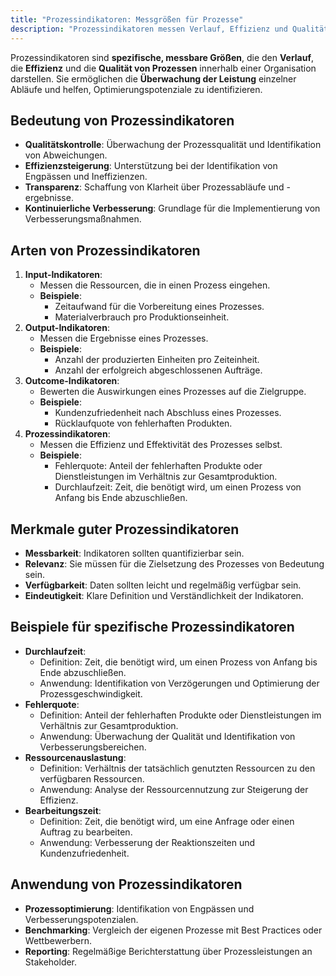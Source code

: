 ```yaml
---
title: "Prozessindikatoren: Messgrößen für Prozesse"
description: "Prozessindikatoren messen Verlauf, Effizienz und Qualität von Prozessen. Sie umfassen Input-, Output- und Outcome-Indikatoren. Gute Indikatoren sind messbar, relevant und verfügbar, um Optimierungspotenziale zu identifizieren."
---
```


Prozessindikatoren sind **spezifische, messbare Größen**, die den **Verlauf**, die **Effizienz** und die **Qualität von Prozessen** innerhalb einer Organisation darstellen. Sie ermöglichen die **Überwachung der Leistung** einzelner Abläufe und helfen, Optimierungspotenziale zu identifizieren.

## Bedeutung von Prozessindikatoren
- **Qualitätskontrolle**: Überwachung der Prozessqualität und Identifikation von Abweichungen.
- **Effizienzsteigerung**: Unterstützung bei der Identifikation von Engpässen und Ineffizienzen.
- **Transparenz**: Schaffung von Klarheit über Prozessabläufe und -ergebnisse.
- **Kontinuierliche Verbesserung**: Grundlage für die Implementierung von Verbesserungsmaßnahmen.

## Arten von Prozessindikatoren
1. **Input-Indikatoren**: 
   - Messen die Ressourcen, die in einen Prozess eingehen.
   - **Beispiele**: 
     - Zeitaufwand für die Vorbereitung eines Prozesses.
     - Materialverbrauch pro Produktionseinheit.
2. **Output-Indikatoren**: 
   - Messen die Ergebnisse eines Prozesses.
   - **Beispiele**: 
     - Anzahl der produzierten Einheiten pro Zeiteinheit.
     - Anzahl der erfolgreich abgeschlossenen Aufträge.
3. **Outcome-Indikatoren**: 
   - Bewerten die Auswirkungen eines Prozesses auf die Zielgruppe.
   - **Beispiele**: 
     - Kundenzufriedenheit nach Abschluss eines Prozesses.
     - Rücklaufquote von fehlerhaften Produkten.
4. **Prozessindikatoren**: 
   - Messen die Effizienz und Effektivität des Prozesses selbst.
   - **Beispiele**: 
     - Fehlerquote: Anteil der fehlerhaften Produkte oder Dienstleistungen im Verhältnis zur Gesamtproduktion.
     - Durchlaufzeit: Zeit, die benötigt wird, um einen Prozess von Anfang bis Ende abzuschließen.

## Merkmale guter Prozessindikatoren
- **Messbarkeit**: Indikatoren sollten quantifizierbar sein.
- **Relevanz**: Sie müssen für die Zielsetzung des Prozesses von Bedeutung sein.
- **Verfügbarkeit**: Daten sollten leicht und regelmäßig verfügbar sein.
- **Eindeutigkeit**: Klare Definition und Verständlichkeit der Indikatoren.

## Beispiele für spezifische Prozessindikatoren
- **Durchlaufzeit**: 
	- Definition: Zeit, die benötigt wird, um einen Prozess von Anfang bis Ende abzuschließen.
	- Anwendung: Identifikation von Verzögerungen und Optimierung der Prozessgeschwindigkeit.
- **Fehlerquote**: 
	- Definition: Anteil der fehlerhaften Produkte oder Dienstleistungen im Verhältnis zur Gesamtproduktion.
	- Anwendung: Überwachung der Qualität und Identifikation von Verbesserungsbereichen.
- **Ressourcenauslastung**: 
	- Definition: Verhältnis der tatsächlich genutzten Ressourcen zu den verfügbaren Ressourcen.
	- Anwendung: Analyse der Ressourcennutzung zur Steigerung der Effizienz.
- **Bearbeitungszeit**: 
	- Definition: Zeit, die benötigt wird, um eine Anfrage oder einen Auftrag zu bearbeiten.
	- Anwendung: Verbesserung der Reaktionszeiten und Kundenzufriedenheit.

## Anwendung von Prozessindikatoren
- **Prozessoptimierung**: Identifikation von Engpässen und Verbesserungspotenzialen.
- **Benchmarking**: Vergleich der eigenen Prozesse mit Best Practices oder Wettbewerbern.
- **Reporting**: Regelmäßige Berichterstattung über Prozessleistungen an Stakeholder.
